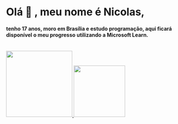   
     
       
# Olá :wave: , meu nome é Nicolas,

#### tenho 17 anos, moro em Brasília e estudo programação, aqui ficará disponível o meu progresso utilizando a Microsoft Learn.
<br>
<div>
  <a href="https://github.com/Nicolas-Hub-Ops">
    <img height="180em" src="https://github-readme-stats.vercel.app/api?username=Nicolas-Hub-Ops&show_icons=true&theme=graywhite&include_all_commits=true&count_private=true"/>
    <img height="140em" src="https://github-readme-stats.vercel.app/api/top-langs/?username=Nicolas-Hub-Ops&layout=compact&langs_count=16&theme=graywhite"/>
</div>
